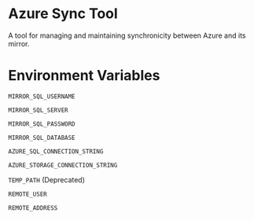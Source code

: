 # Azure Sync Tool

A tool for managing and maintaining synchronicity between Azure and its mirror.

# Environment Variables

`MIRROR_SQL_USERNAME` 

`MIRROR_SQL_SERVER`

`MIRROR_SQL_PASSWORD`

`MIRROR_SQL_DATABASE`

`AZURE_SQL_CONNECTION_STRING`

`AZURE_STORAGE_CONNECTION_STRING`

`TEMP_PATH` (Deprecated)

`REMOTE_USER`

`REMOTE_ADDRESS`
